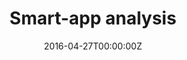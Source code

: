 ---
date: "2016-04-27T00:00:00Z"
external_link: https://tubular-peony-b75acf.netlify.app/
image:
  caption: Photo by Toa Heftiba on Unsplash
  focal_point: Smart
summary: An analysis of smart device usage data in order to gain insight into how consumers use non-Bellabeat smart devices. This `external_link` will redirect you to the project.
tags:
- Demo
title: Smart-app analysis
---